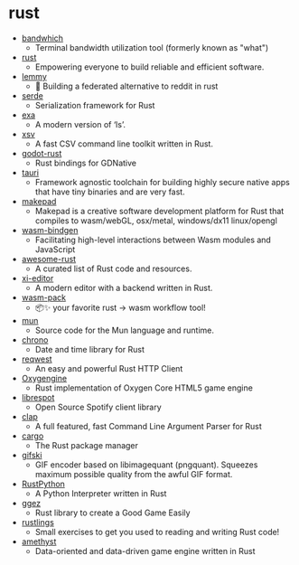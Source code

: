 # rust
- [bandwhich](https://github.com/imsnif/bandwhich)
  - Terminal bandwidth utilization tool (formerly known as "what")
- [rust](https://github.com/rust-lang/rust)
  - Empowering everyone to build reliable and efficient software.
- [lemmy](https://github.com/dessalines/lemmy)
  - 🐀 Building a federated alternative to reddit in rust
- [serde](https://github.com/serde-rs/serde)
  - Serialization framework for Rust
- [exa](https://github.com/ogham/exa)
  - A modern version of ‘ls’.
- [xsv](https://github.com/BurntSushi/xsv)
  - A fast CSV command line toolkit written in Rust.
- [godot-rust](https://github.com/GodotNativeTools/godot-rust)
  - Rust bindings for GDNative
- [tauri](https://github.com/tauri-apps/tauri)
  - Framework agnostic toolchain for building highly secure native apps that have tiny binaries and are very fast.
- [makepad](https://github.com/makepad/makepad)
  - Makepad is a creative software development platform for Rust that compiles to wasm/webGL, osx/metal, windows/dx11 linux/opengl
- [wasm-bindgen](https://github.com/rustwasm/wasm-bindgen)
  - Facilitating high-level interactions between Wasm modules and JavaScript
- [awesome-rust](https://github.com/rust-unofficial/awesome-rust)
  - A curated list of Rust code and resources.
- [xi-editor](https://github.com/xi-editor/xi-editor)
  - A modern editor with a backend written in Rust.
- [wasm-pack](https://github.com/rustwasm/wasm-pack)
  - 📦✨ your favorite rust -> wasm workflow tool!
- [mun](https://github.com/mun-lang/mun)
  - Source code for the Mun language and runtime.
- [chrono](https://github.com/chronotope/chrono)
  - Date and time library for Rust
- [reqwest](https://github.com/seanmonstar/reqwest)
  - An easy and powerful Rust HTTP Client
- [Oxygengine](https://github.com/PsichiX/Oxygengine)
  - Rust implementation of Oxygen Core HTML5 game engine
- [librespot](https://github.com/librespot-org/librespot)
  - Open Source Spotify client library
- [clap](https://github.com/clap-rs/clap)
  - A full featured, fast Command Line Argument Parser for Rust
- [cargo](https://github.com/rust-lang/cargo)
  - The Rust package manager
- [gifski](https://github.com/ImageOptim/gifski)
  - GIF encoder based on libimagequant (pngquant). Squeezes maximum possible quality from the awful GIF format.
- [RustPython](https://github.com/RustPython/RustPython)
  - A Python Interpreter written in Rust
- [ggez](https://github.com/ggez/ggez)
  - Rust library to create a Good Game Easily
- [rustlings](https://github.com/rust-lang/rustlings)
  - Small exercises to get you used to reading and writing Rust code!
- [amethyst](https://github.com/amethyst/amethyst)
  - Data-oriented and data-driven game engine written in Rust
